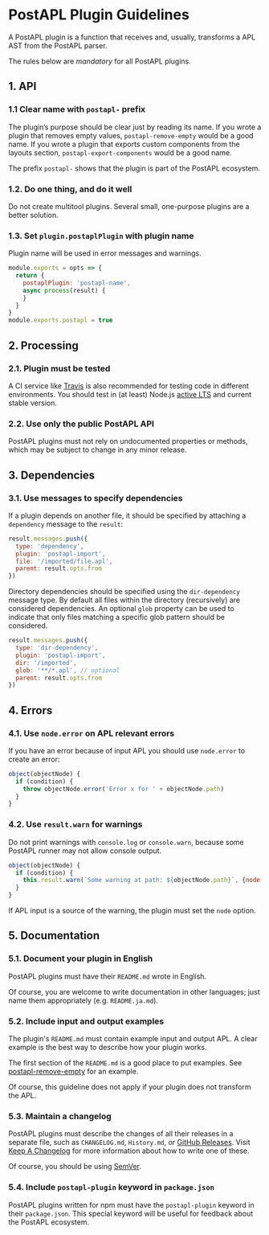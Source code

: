 # PostAPL Plugin Guidelines

A PostAPL plugin is a function that receives and, usually,
transforms a APL AST from the PostAPL parser.

The rules below are *mandatory* for all PostAPL plugins.


## 1. API

### 1.1 Clear name with `postapl-` prefix

The plugin’s purpose should be clear just by reading its name.
If you wrote a plugin that removes empty values, `postapl-remove-empty`
would be a good name. If you wrote a plugin that exports custom components from the layouts section,
`postapl-export-components` would be a good name.

The prefix `postapl-` shows that the plugin is part of the PostAPL ecosystem.


### 1.2. Do one thing, and do it well

Do not create multitool plugins. Several small, one-purpose plugins are a better solution.



### 1.3. Set `plugin.postaplPlugin` with plugin name

Plugin name will be used in error messages and warnings.

```js
module.exports = opts => {
  return {
    postaplPlugin: 'postapl-name',
    async process(result) {
    }
  }
}
module.exports.postapl = true
```


## 2. Processing

### 2.1. Plugin must be tested

A CI service like [Travis] is also recommended for testing code in
different environments. You should test in (at least) Node.js [active LTS](https://github.com/nodejs/LTS) and current stable version.

[Travis]: https://travis-ci.org/



### 2.2. Use only the public PostAPL API

PostAPL plugins must not rely on undocumented properties or methods,
which may be subject to change in any minor release.


## 3. Dependencies

### 3.1. Use messages to specify dependencies

If a plugin depends on another file, it should be specified by attaching
a `dependency` message to the `result`:

```js
result.messages.push({
  type: 'dependency',
  plugin: 'postapl-import',
  file: '/imported/file.apl',
  parent: result.opts.from
})
```

Directory dependencies should be specified using the `dir-dependency` message
type. By default all files within the directory (recursively) are considered
dependencies. An optional `glob` property can be used to indicate that only
files matching a specific glob pattern should be considered.

```js
result.messages.push({
  type: 'dir-dependency',
  plugin: 'postapl-import',
  dir: '/imported',
  glob: '**/*.apl', // optional
  parent: result.opts.from
})
```


## 4. Errors

### 4.1. Use `node.error` on APL relevant errors

If you have an error because of input APL you should use `node.error` to create an error:

```js
object(objectNode) {
  if (condition) {
    throw objectNode.error('Error x for ' + objectNode.path)
  }
}
```


### 4.2. Use `result.warn` for warnings

Do not print warnings with `console.log` or `console.warn`,
because some PostAPL runner may not allow console output.

```js
object(objectNode) {
  if (condition) {
    this.result.warn(`Some warning at path: ${objectNode.path}`, {node: objectNode});
  }
}
```

If APL input is a source of the warning, the plugin must set the `node` option.


## 5. Documentation

### 5.1. Document your plugin in English

PostAPL plugins must have their `README.md` wrote in English.

Of course, you are welcome to write documentation in other languages;
just name them appropriately (e.g. `README.ja.md`).


### 5.2. Include input and output examples

The plugin's `README.md` must contain example input and output APL.
A clear example is the best way to describe how your plugin works.

The first section of the `README.md` is a good place to put examples.
See [postapl-remove-empty](https://github.com/postapl/postapl-remove-empty) for an example.

Of course, this guideline does not apply if your plugin does not
transform the APL.


### 5.3. Maintain a changelog

PostAPL plugins must describe the changes of all their releases
in a separate file, such as `CHANGELOG.md`, `History.md`, or [GitHub Releases].
Visit [Keep A Changelog] for more information about how to write one of these.

Of course, you should be using [SemVer].

[Keep A Changelog]: https://keepachangelog.com/
[GitHub Releases]:  https://help.github.com/articles/creating-releases/
[SemVer]:           https://semver.org/


### 5.4. Include `postapl-plugin` keyword in `package.json`

PostAPL plugins written for npm must have the `postapl-plugin` keyword
in their `package.json`. This special keyword will be useful for feedback about
the PostAPL ecosystem.
